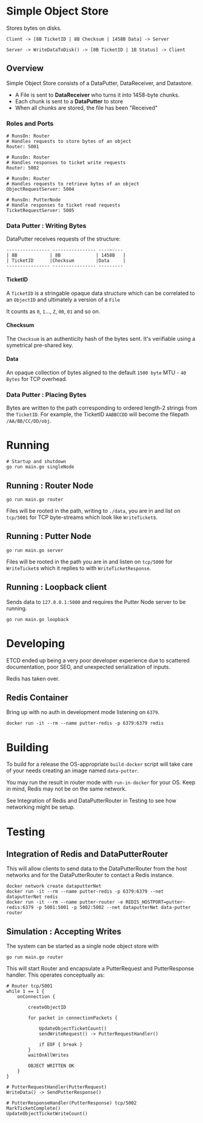 # Simple Object Store

Stores bytes on disks.

```
Client -> [8B TicketID | 8B Checksum | 1458B Data] -> Server

Server -> WriteDataToDisk() -> [8B TicketID | 1B Status] -> Client
```

## Overview

Simple Object Store consists of a DataPutter, DataReceiver, and Datastore.

* A File is sent to **DataReceiver** who turns it into 1458-byte chunks.
* Each chunk is sent to a **DataPutter** to store
* When all chunks are stored, the file has been "Received"

### Roles and Ports

```
# RunsOn: Router
# Handles requests to store bytes of an object
Router: 5001

# RunsOn: Router
# Handles responses to ticket write requests
Router: 5002

# RunsOn: Router
# Handles requests to retrieve bytes of an object
ObjectRequestServer: 5004

# RunsOn: PutterNode
# Handle responses to ticket read requests
TicketRequestServer: 5005
```

### Data Putter : Writing Bytes

DataPutter receives requests of the structure:

```
---------------- ---------------- ----~----
| 8B            | 8B             | 1458B   |
| TicketID      |Checksum        |Data     |
---------------- ---------------- ---------
```

#### TicketID

A `TicketID` is a stringable opaque data structure which can be correlated to an `ObjectID` and ultimately a version of a `File`

It counts as `0`, `1`..., `Z`, `00`, `01` and so on.

#### Checksum

The `Checksum` is an authenticity hash of the bytes sent. It's verifiable using a symetrical pre-shared key.

#### Data

An opaque collection of bytes aligned to the default `1500 byte` MTU - `40 Bytes` for TCP overhead.

### Data Putter : Placing Bytes

Bytes are written to the path corresponding to ordered length-2 strings from the `TicketID`. For example, the TicketID `AABBCCDD` will become the filepath `/AA/BB/CC/DD/obj`.

# Running

```
# Startup and shutdown
go run main.go singleNode
```

## Running : Router Node

```
go run main.go router
```

Files will be rooted in the path, writing to `./data`, you are in and list on `tcp/5001` for TCP byte-streams which look like `WriteTicket`s.

## Running : Putter Node

```
go run main.go server
```

Files will be rooted in the path you are in and listen on `tcp/5000` for `WriteTicket`s which it replies to with `WriteTicketResponse`.

## Running : Loopback client

Sends data to `127.0.0.1:5000` and requires the Putter Node server to be running.

```
go run main.go loopback
```

# Developing

ETCD ended up being a very poor developer experience due to scattered documentation, poor SEO, and unexpected serialization of inputs.

Redis has taken over.

## Redis Container

Bring up with no auth in development mode listening on `6379`.
```
docker run -it --rm --name putter-redis -p 6379:6379 redis
```

# Building

To build for a release the OS-appropriate `build-docker` script will take care of your needs creating an image named `data-putter`.

You may run the result in router mode with `run-in-docker` for your OS. Keep in mind, Redis may not be on the same network.

See Integration of Redis and DataPutterRouter in Testing to see how networking might be setup.

# Testing

## Integration of Redis and DataPutterRouter

This will allow clients to send data to the DataPutterRouter from the host networks and for the DataPutterRouter to contact a Redis instance.

```
docker network create dataputterNet
docker run -it --rm --name putter-redis -p 6379:6379 --net dataputterNet redis
docker run -it --rm --name putter-router -e REDIS_HOSTPORT=putter-redis:6379 -p 5001:5001 -p 5002:5002 --net dataputterNet data-putter router
```

## Simulation : Accepting Writes

The system can be started as a single node object store with

```
go run main.go router
```

This will start Router and encapsulate a PutterRequest and PutterResponse handler. This operates conceptually as:

```
# Router tcp/5001
while 1 == 1 {
    onConnection {

        createObjectID

        for packet in connectionPackets {

            UpdateObjectTicketCount()
            sendWriteRequest() -> PutterRequestHandler()
            
            if EOF { break }
        }
        waitOnAllWrites
        
        OBJECT WRITTEN OK
    }
}

# PutterRequestHandler(PutterRequest)
WriteData() -> SendPutterResponse()

# PutterResponseHandler(PutterResponse) tcp/5002
MarkTicketComplete()
UpdateObjectTicketWriteCount()
```